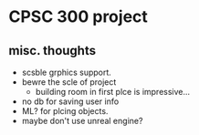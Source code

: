 # CPSC 300 project

## misc. thoughts
* scsble grphics support.
* bewre the scle of project
    * building  room in first plce is impressive...
* no db for saving user info
* ML? for plcing objects.
* maybe don't use unreal engine?